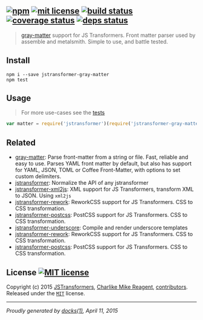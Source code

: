 ## [![npm][npmjs-img]][npmjs-url] [![mit license][license-img]][license-url] [![build status][travis-img]][travis-url] [![coverage status][coveralls-img]][coveralls-url] [![deps status][daviddm-img]][daviddm-url]

> [gray-matter](https://github.com/jonschlinkert/gray-matter) support for JS Transformers. Front matter parser used by assemble and metalsmith. Simple to use, and battle tested.

## Install
```
npm i --save jstransformer-gray-matter
npm test
```


## Usage
> For more use-cases see the [tests](./test/index.js)

```js
var matter = require('jstransformer')(require('jstransformer-gray-matter'));
```


## Related
- [gray-matter](https://github.com/jonschlinkert/gray-matter): Parse front-matter from a string or file. Fast, reliable and easy to use. Parses YAML front matter by default, but also has support for YAML, JSON, TOML or Coffee Front-Matter, with options to set custom delimiters.
- [jstransformer](https://github.com/jstransformers/jstransformer): Normalize the API of any jstransformer
- [jstransformer-xml2js](https://github.com/tunnckoCore/jstransformer-xml2js): XML support for JS Transformers, transform XML to JSON. Using `xml2js`
- [jstransformer-rework](https://github.com/jstransformers/jstransformer-rework): ReworkCSS support for JS Transformers. CSS to CSS transformation.
- [jstransformer-postcss](https://github.com/jstransformers/jstransformer-postcss): PostCSS support for JS Transformers. CSS to CSS transformation.
- [jstransformer-underscore](https://github.com/jstransformers/jstransformer-underscore): Compile and render underscore templates
- [jstransformer-rework](https://github.com/jstransformers/jstransformer-rework): ReworkCSS support for JS Transformers. CSS to CSS transformation.
- [jstransformer-postcss](https://github.com/jstransformers/jstransformer-postcss): PostCSS support for JS Transformers. CSS to CSS transformation.


## License [![MIT license][license-img]][license-url]
Copyright (c) 2015 [JSTransformers][jstransformers-url], [Charlike Mike Reagent][contrib-more], [contributors][contrib-graf].  
Released under the [`MIT`][license-url] license.


[jstransformers-url]: https://github.com/jstransformers

[npmjs-url]: http://npm.im/jstransformer-gray-matter
[npmjs-img]: https://img.shields.io/npm/v/jstransformer-gray-matter.svg?style=flat&label=jstransformer-gray-matter

[coveralls-url]: https://coveralls.io/r/jstransformers/jstransformer-gray-matter?branch=master
[coveralls-img]: https://img.shields.io/coveralls/jstransformers/jstransformer-gray-matter.svg?style=flat

[license-url]: https://github.com/jstransformers/jstransformer-gray-matter/blob/master/LICENSE.md
[license-img]: https://img.shields.io/badge/license-MIT-blue.svg?style=flat

[travis-url]: https://travis-ci.org/jstransformers/jstransformer-gray-matter
[travis-img]: https://img.shields.io/travis/jstransformers/jstransformer-gray-matter.svg?style=flat

[daviddm-url]: https://david-dm.org/jstransformers/jstransformer-gray-matter
[daviddm-img]: https://img.shields.io/david/jstransformers/jstransformer-gray-matter.svg?style=flat

[author-gratipay]: https://gratipay.com/tunnckoCore
[author-twitter]: https://twitter.com/tunnckoCore
[author-github]: https://github.com/tunnckoCore
[author-npmjs]: https://npmjs.org/~tunnckocore

[contrib-more]: http://j.mp/1stW47C
[contrib-graf]: https://github.com/jstransformers/jstransformer-gray-matter/graphs/contributors

***

_Proudly generated by [docks(1)](https://github.com/tunnckoCore), April 11, 2015_